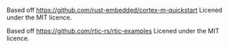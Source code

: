 Based off https://github.com/rust-embedded/cortex-m-quickstart
Licened under the MIT licence.

Based off https://github.com/rtic-rs/rtic-examples
Licened under the MIT licence.